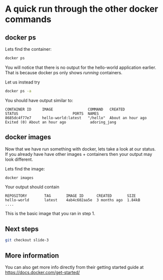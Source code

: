 # A quick run through the other docker commands #


## docker ps ##
Lets find the container:

```bash
docker ps 
```

You will notice that there is no output for the hello-world application earlier. That is because docker ps only shows _running_ containers. 

Let us instead try

```bash
docker ps -a
```

You should have output similar to:

```
CONTAINER ID     IMAGE                COMMAND   CREATED             STATUS                         PORTS  NAMES
8685dc4f77e7     hello-world:latest   "/hello"  About an hour ago   Exited (0) About an hour ago           adoring_jang
```

## docker images ##
Now that we have run something with docker, lets take a look at our status.
If you already have have other images + containers then your output may look different.

Lets find the image:
```bash
docker images
```

Your output should contain
```
REPOSITORY        TAG       IMAGE ID      CREATED       SIZE
hello-world       latest    4ab4c602aa5e  3 months ago  1.84kB
....
```

This is the basic image that you ran in step 1.

## Next steps ##

```bash
git checkout slide-3
```

## More information ##

You can also get more info directly from their getting started guide at https://docs.docker.com/get-started/
